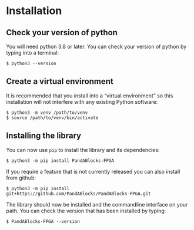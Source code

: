 # Installation

## Check your version of python

You will need python 3.8 or later. You can check your version of python by
typing into a terminal:

```
$ python3 --version
```

## Create a virtual environment

It is recommended that you install into a “virtual environment” so this
installation will not interfere with any existing Python software:

```
$ python3 -m venv /path/to/venv
$ source /path/to/venv/bin/activate
```

## Installing the library

You can now use `pip` to install the library and its dependencies:

```
$ python3 -m pip install PandABlocks-FPGA
```

If you require a feature that is not currently released you can also install
from github:

```
$ python3 -m pip install git+https://github.com/PandABlocks/PandABlocks-FPGA.git
```

The library should now be installed and the commandline interface on your path.
You can check the version that has been installed by typing:

```
$ PandABlocks-FPGA --version
```
